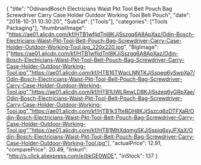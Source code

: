 {
	"title": "OdinandBosch Electricians Waist Pkt Tool Belt Pouch Bag Screwdriver Carry Case Holder Outdoor Working Tool Belt Pouch",
	"date": "2018-10-31 10:30:20",
	"SubCat": ["Tools"],
	"categories": ["Tools Packaging"],
	"thumbnailImage": "https://ae01.alicdn.com/kf/HTB1wfljdTnI8KJjSszgq6A8ApXaz/Odin-Bosch-Electricians-Waist-Pkt-Tool-Belt-Pouch-Bag-Screwdriver-Carry-Case-Holder-Outdoor-Working-Tool.jpg_220x220.jpg",
	"BigImage": ["https://ae01.alicdn.com/kf/HTB1wfljdTnI8KJjSszgq6A8ApXaz/Odin-Bosch-Electricians-Waist-Pkt-Tool-Belt-Pouch-Bag-Screwdriver-Carry-Case-Holder-Outdoor-Working-Tool.jpg","https://ae01.alicdn.com/kf/HTB16TWqcLNNTKJjSspeq6ySwpXa7/Odin-Bosch-Electricians-Waist-Pkt-Tool-Belt-Pouch-Bag-Screwdriver-Carry-Case-Holder-Outdoor-Working-Tool.jpg","https://ae01.alicdn.com/kf/HTB1UWLRewLD8KJjSszeq6yGRpXae/Odin-Bosch-Electricians-Waist-Pkt-Tool-Belt-Pouch-Bag-Screwdriver-Carry-Case-Holder-Outdoor-Working-Tool.jpg","https://ae01.alicdn.com/kf/HTB1k3TteBDH8KJjSszcq6zDTFXaR/Odin-Bosch-Electricians-Waist-Pkt-Tool-Belt-Pouch-Bag-Screwdriver-Carry-Case-Holder-Outdoor-Working-Tool.jpg","https://ae01.alicdn.com/kf/HTB1MttXdqmgSKJjSspiq6xyJFXaX/Odin-Bosch-Electricians-Waist-Pkt-Tool-Belt-Pouch-Bag-Screwdriver-Carry-Case-Holder-Outdoor-Working-Tool.jpg"],
	"actualPrice": 12.91,
	"comparePrice": 20.49,
	"linkurl": "http://s.click.aliexpress.com/e/bkGE0WDE",
	"inStock": 137
}
